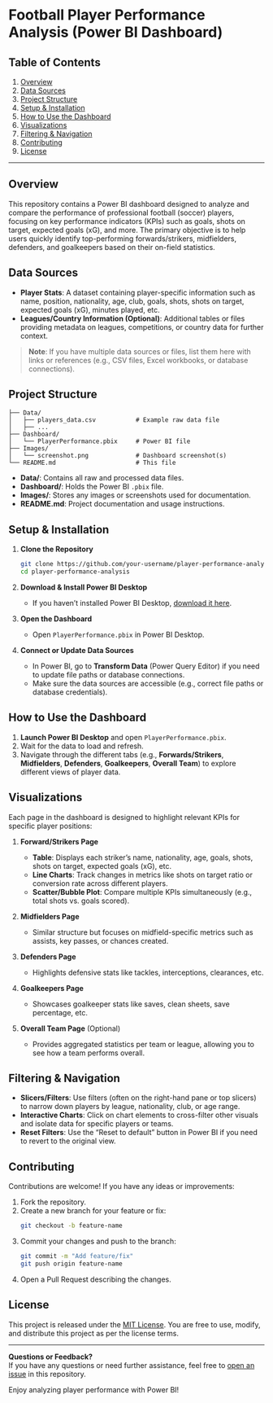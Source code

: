 # Football Player Performance Analysis (Power BI Dashboard)

## Table of Contents
1. [Overview](#overview)
2. [Data Sources](#data-sources)
3. [Project Structure](#project-structure)
4. [Setup & Installation](#setup--installation)
5. [How to Use the Dashboard](#how-to-use-the-dashboard)
6. [Visualizations](#visualizations)
7. [Filtering & Navigation](#filtering--navigation)
8. [Contributing](#contributing)
9. [License](#license)

---

## Overview
This repository contains a Power BI dashboard designed to analyze and compare the performance of professional football (soccer) players, focusing on key performance indicators (KPIs) such as goals, shots on target, expected goals (xG), and more. The primary objective is to help users quickly identify top-performing forwards/strikers, midfielders, defenders, and goalkeepers based on their on-field statistics.

## Data Sources
- **Player Stats**: A dataset containing player-specific information such as name, position, nationality, age, club, goals, shots, shots on target, expected goals (xG), minutes played, etc.
- **Leagues/Country Information (Optional)**: Additional tables or files providing metadata on leagues, competitions, or country data for further context.

> **Note**: If you have multiple data sources or files, list them here with links or references (e.g., CSV files, Excel workbooks, or database connections).

## Project Structure
```
├── Data/
│   ├── players_data.csv           # Example raw data file
│   ├── ...                       
├── Dashboard/
│   └── PlayerPerformance.pbix     # Power BI file
├── Images/
│   └── screenshot.png             # Dashboard screenshot(s)
└── README.md                      # This file
```

- **Data/**: Contains all raw and processed data files.
- **Dashboard/**: Holds the Power BI `.pbix` file.
- **Images/**: Stores any images or screenshots used for documentation.
- **README.md**: Project documentation and usage instructions.

## Setup & Installation

1. **Clone the Repository**  
   ```bash
   git clone https://github.com/your-username/player-performance-analysis.git
   cd player-performance-analysis
   ```
2. **Download & Install Power BI Desktop**  
   - If you haven’t installed Power BI Desktop, [download it here](https://powerbi.microsoft.com/desktop/).

3. **Open the Dashboard**  
   - Open `PlayerPerformance.pbix` in Power BI Desktop.

4. **Connect or Update Data Sources**  
   - In Power BI, go to **Transform Data** (Power Query Editor) if you need to update file paths or database connections.
   - Make sure the data sources are accessible (e.g., correct file paths or database credentials).

## How to Use the Dashboard
1. **Launch Power BI Desktop** and open `PlayerPerformance.pbix`.
2. Wait for the data to load and refresh.
3. Navigate through the different tabs (e.g., **Forwards/Strikers**, **Midfielders**, **Defenders**, **Goalkeepers**, **Overall Team**) to explore different views of player data.

## Visualizations
Each page in the dashboard is designed to highlight relevant KPIs for specific player positions:

1. **Forward/Strikers Page**  
   - **Table**: Displays each striker’s name, nationality, age, goals, shots, shots on target, expected goals (xG), etc.  
   - **Line Charts**: Track changes in metrics like shots on target ratio or conversion rate across different players.  
   - **Scatter/Bubble Plot**: Compare multiple KPIs simultaneously (e.g., total shots vs. goals scored).

2. **Midfielders Page**  
   - Similar structure but focuses on midfield-specific metrics such as assists, key passes, or chances created.

3. **Defenders Page**  
   - Highlights defensive stats like tackles, interceptions, clearances, etc.

4. **Goalkeepers Page**  
   - Showcases goalkeeper stats like saves, clean sheets, save percentage, etc.

5. **Overall Team Page** (Optional)  
   - Provides aggregated statistics per team or league, allowing you to see how a team performs overall.

## Filtering & Navigation
- **Slicers/Filters**: Use filters (often on the right-hand pane or top slicers) to narrow down players by league, nationality, club, or age range.
- **Interactive Charts**: Click on chart elements to cross-filter other visuals and isolate data for specific players or teams.
- **Reset Filters**: Use the “Reset to default” button in Power BI if you need to revert to the original view.

## Contributing
Contributions are welcome! If you have any ideas or improvements:
1. Fork the repository.
2. Create a new branch for your feature or fix:
   ```bash
   git checkout -b feature-name
   ```
3. Commit your changes and push to the branch:
   ```bash
   git commit -m "Add feature/fix"
   git push origin feature-name
   ```
4. Open a Pull Request describing the changes.

## License
This project is released under the [MIT License](LICENSE). You are free to use, modify, and distribute this project as per the license terms.

---

**Questions or Feedback?**  
If you have any questions or need further assistance, feel free to [open an issue](../../issues) in this repository.

Enjoy analyzing player performance with Power BI!
